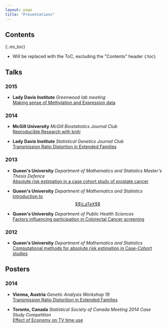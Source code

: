 ```yaml
---
layout: page
title: "Presentations"
---
```


## Contents
{:.no_toc}

* Will be replaced with the ToC, excluding the "Contents" header
{:toc}

## Talks

### 2015

* **Lady Davis Institute** _Greenwood lab meeting_  
[Making sense of Methylation and Expression data](http://www.slideshare.net/sahirbhatnagar/methylation-and-expression-data-integration)


### 2014

* **McGill University** _McGill Biostatistics Journal Club_  
[Reproducible Research with knitr](http://www.slideshare.net/sahirbhatnagar/rrslides)

* **Lady Davis Institute** _Statistical Genetics Journal Club_  
[Transmission Ratio Distortion in Extended Families](../TRDslides.html)

### 2013

* **Queen's University** _Department of Mathematics and Statistics Master's Thesis Defence_  
[Absolute risk estimation in a case cohort study of prostate cancer](http://www.slideshare.net/sahirbhatnagar/prostate-45455968)

* **Queen's University** _Department of Mathematics and Statistics_  
[Introduction to $$\LaTeX$$](http://www.slideshare.net/sahirbhatnagar/introduction-to-latex-45455707)

* **Queen's University** _Department of Public Health Sciences_  
[Factors influencing participation in Colorectal Cancer screening](http://www.slideshare.net/sahirbhatnagar/coloretalcancer-3)

### 2012

* **Queen's University** _Department of Mathematics and Statistics_  
[Computational methods for absolute risk estimation in Case-Cohort studies](http://www.slideshare.net/sahirbhatnagar/computational-45455967)

## Posters

### 2014

* **Vienna, Austria** _Genetic Analysis Workshop 19_  
[Transmission Ratio Distorition in Extended Families](http://www.slideshare.net/sahirbhatnagar/poster-45455090)

* **Toronto, Canada** _Statistical Society of Canada Meeting 2014 Case Study Competition_  
[Effect of Economy on TV time use](http://www.slideshare.net/sahirbhatnagar/stat-45455519) 



